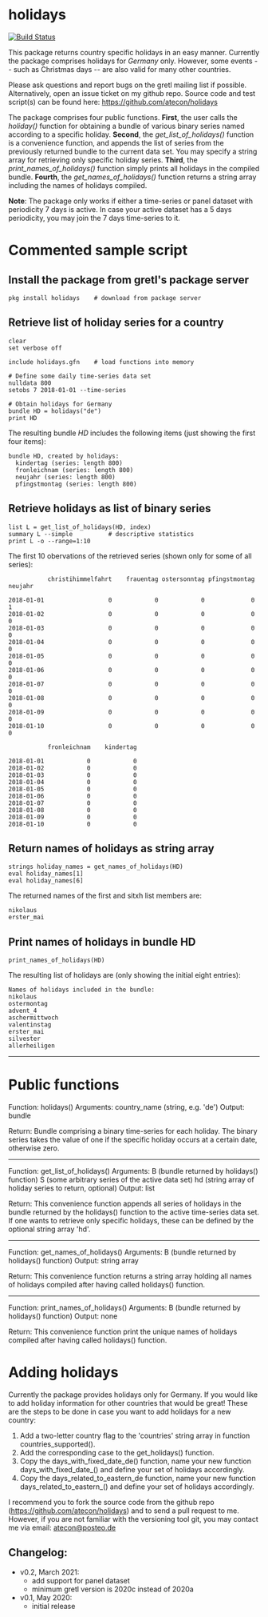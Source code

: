 # holidays
[![Build Status](https://travis-ci.org/atecon/assertion.svg?branch=master)](https://travis-ci.org/atecon/holidays)

This package returns country specific holidays in an easy manner. Currently the package comprises holidays for *Germany* only. However, some events -- such as Christmas days -- are also valid for many other countries.

Please ask questions and report bugs on the gretl mailing list if possible. Alternatively, open an issue ticket on my github repo.
Source code and test script(s) can be found here:
https://github.com/atecon/holidays

The package comprises four public functions. **First**, the user calls the *holiday()* function for obtaining a bundle of various binary series named according to a specific holiday. **Second**, the *get_list_of_holidays()* function is a convenience function, and appends the list of series from the previously returned bundle to the current data set. You may specify a string array for retrieving only specific holiday series. **Third**, the *print_names_of_holidays()* function simply prints all holidays in the compiled bundle. **Fourth**, the *get_names_of_holidays()* function returns a string array including the names of holidays compiled.

**Note**: The package only works if either a time-series or panel dataset with periodicity 7 days is active. In case your active dataset has a 5 days periodicity, you may join the 7 days time-series to it.

# Commented sample script

## Install the package from gretl's package server
```
pkg install holidays    # download from package server
```

## Retrieve list of holiday series for a country
```
clear
set verbose off

include holidays.gfn    # load functions into memory

# Define some daily time-series data set
nulldata 800
setobs 7 2018-01-01 --time-series

# Obtain holidays for Germany
bundle HD = holidays("de")
print HD
```

The resulting bundle *HD* includes the following items (just showing the first four items):
```
bundle HD, created by holidays:
  kindertag (series: length 800)
  fronleichnam (series: length 800)
  neujahr (series: length 800)
  pfingstmontag (series: length 800)
```

## Retrieve holidays as list of binary series
```
list L = get_list_of_holidays(HD, index)
summary L --simple			# descriptive statistics
print L -o --range=1:10
```
The first 10 obervations of the retrieved series (shown only for some of all series):
```
           christihimmelfahrt    frauentag ostersonntag pfingstmontag      neujahr

2018-01-01                  0            0            0             0            1
2018-01-02                  0            0            0             0            0
2018-01-03                  0            0            0             0            0
2018-01-04                  0            0            0             0            0
2018-01-05                  0            0            0             0            0
2018-01-06                  0            0            0             0            0
2018-01-07                  0            0            0             0            0
2018-01-08                  0            0            0             0            0
2018-01-09                  0            0            0             0            0
2018-01-10                  0            0            0             0            0

           fronleichnam    kindertag

2018-01-01            0            0
2018-01-02            0            0
2018-01-03            0            0
2018-01-04            0            0
2018-01-05            0            0
2018-01-06            0            0
2018-01-07            0            0
2018-01-08            0            0
2018-01-09            0            0
2018-01-10            0            0
```

## Return names of holidays as string array
```
strings holiday_names = get_names_of_holidays(HD)
eval holiday_names[1]
eval holiday_names[6]
```
The returned names of the first and sitxh list members are:
```
nikolaus
erster_mai
```
## Print names of holidays in bundle HD
```
print_names_of_holidays(HD)
```
The resulting list of holidays are (only showing the initial eight entries):
```
Names of holidays included in the bundle:
nikolaus
ostermontag
advent_4
aschermittwoch
valentinstag
erster_mai
silvester
allerheiligen
```

-----------------------------

# Public functions

Function:       holidays()
Arguments:      country_name (string, e.g. 'de')
Output:	        bundle

Return:
Bundle comprising a binary time-series for each holiday. The binary series takes the value of one if the specific holiday occurs at a certain date, otherwise zero.

-----------------------------------------------------------------------
Function:       get_list_of_holidays()
Arguments:      B (bundle returned by holidays() function)
                S (some arbitrary series of the active data set)
                hd (string array of holiday series to return, optional)
Output:         list

Return:
This convenience function appends all series of holidays in the bundle returned by the holidays() function to the active time-series data set. If one wants to retrieve only specific holidays, these can be defined by the optional string array 'hd'.

-----------------------------------------------------------------------
Function:       get_names_of_holidays()
Arguments:      B (bundle returned by holidays() function)
Output:         string array

Return:
This convenience function returns a string array holding all names of holidays compiled after having called holidays() function.

-----------------------------------------------------------------------
Function:       print_names_of_holidays()
Arguments:      B (bundle returned by holidays() function)
Output:         none

Return:
This convenience function print the unique names of holidays compiled after having called holidays() function.


# Adding holidays
Currently the package provides holidays only for Germany. If you would like to add holiday information for other countries that would be great! These are the steps to be done in case you want to add holidays for a new country:

1) Add a two-letter country flag to the 'countries' string array in
function countries_supported().
2) Add the corresponding case to the get_holidays() function.
3) Copy the days_with_fixed_date_de() function, name your new function days_with_fixed_date_<COUNTRYFLAG>() and define your set of holidays accordingly.
4) Copy the days_related_to_eastern_de function, name your new function days_related_to_eastern_<COUNTRYFLAG>() and define your set of holidays accordingly.

I recommend you to fork the source code from the github repo (https://github.com/atecon/holidays) and to send a pull request to me. However, if you are not familiar with the versioning tool git, you may contact me via email: <atecon@posteo.de>



## Changelog:
- v0.2, March 2021:
	+ add support for panel dataset
	+ minimum gretl version is 2020c instead of 2020a
- v0.1, May 2020:
	+ initial release
